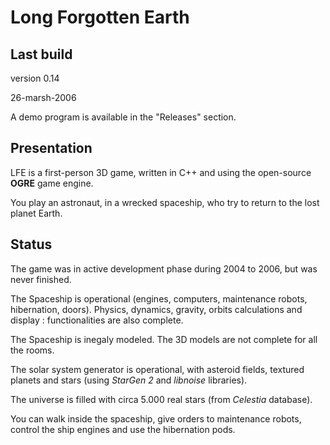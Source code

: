 # Long Forgotten Earth

## Last build

version 0.14 

26-marsh-2006

A demo program is available in the "Releases" section. 

## Presentation

LFE is a first-person 3D game, written in C++ and using the open-source **OGRE** game engine.

You play an astronaut, in a wrecked spaceship, who try to return to the lost planet Earth.

## Status

The game was in active development phase during 2004 to 2006, but was never finished.

The Spaceship is operational (engines, computers, maintenance robots, hibernation, doors). Physics, dynamics, gravity, orbits calculations and display : functionalities are also complete. 

The Spaceship is inegaly modeled. The 3D models are not complete for all the rooms.

The solar system generator is operational, with asteroid fields, textured planets and stars (using *StarGen 2* and *libnoise* libraries).

The universe is filled with circa 5.000 real stars (from *Celestia* database).

You can walk inside the spaceship, give orders to maintenance robots, control the ship engines and use the hibernation pods.

